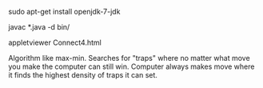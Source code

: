 sudo apt-get install openjdk-7-jdk

javac *.java -d bin/ 

appletviewer Connect4.html

Algorithm like max-min. Searches for "traps" where no matter what move you make the computer can still win. Computer always makes move where it finds the highest density of traps it can set.
